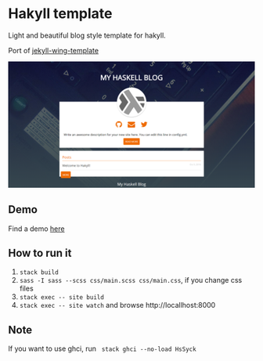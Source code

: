 # Hakyll template
Light and beautiful blog style template for hakyll.

Port of [jekyll-wing-template](https://github.com/nikrich/jekyll-wing-template)

![preview](https://github.com/matsubara0507/hakyll-wing-template/blob/master/fig/screenshot.PNG)

## Demo
Find a demo [here](http://matsubara0507.github.io/hakyll-wing-template/#)

## How to run it

1. `stack build`
2. `sass -I sass --scss css/main.scss css/main.css`, if you change css files
3. `stack exec -- site build`
4. `stack exec -- site watch` and browse http://locallhost:8000

## Note
If you want to use ghci, run ` stack ghci --no-load HsSyck`
